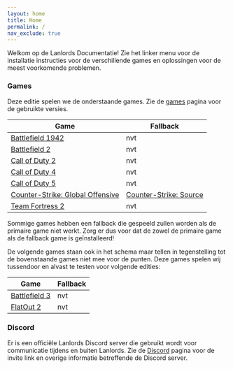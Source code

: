 ```yaml
---
layout: home
title: Home
permalink: /
nav_exclude: true
---
```


Welkom op de Lanlords Documentatie! Zie het linker menu voor de installatie
instructies voor de verschillende games en oplossingen voor de meest
voorkomende problemen.

### Games

Deze editie spelen we de onderstaande games. Zie de [games](/games) pagina
voor de gebruikte versies.

| Game                                               | Fallback     |
|----------------------------------------------------|--------------|
| [Battlefield 1942](games/bf1942)                   | nvt          |
| [Battlefield 2](games/bf2)                         | nvt          |
| [Call of Duty 2](games/cod2)                       | nvt          |
| [Call of Duty 4](games/cod4)                       | nvt          |
| [Call of Duty 5](games/cod5)                       | nvt          |
| [Counter-Strike: Global Offensive](games/csgo)     | [Counter-Strike: Source](games/css)  |
| [Team Fortress 2](games/tf2)                       | nvt          |

Sommige games hebben een fallback die gespeeld zullen worden als de primaire
game niet werkt. Zorg er dus voor dat de zowel de primaire game als de fallback
game is geïnstalleerd!

De volgende games staan ook in het schema maar tellen in tegenstelling tot de
bovenstaande games niet mee voor de punten. Deze games spelen wij tussendoor en
alvast te testen voor volgende edities:

| Game                                               | Fallback     |
|----------------------------------------------------|--------------|
| [Battlefield 3](games/bf3)                         | nvt          |
| [FlatOut 2](games/fo2)                             | nvt          |

### Discord

Er is een officiële Lanlords Discord server die gebruikt wordt voor communicatie
tijdens en buiten Lanlords. Zie de [Discord](discord) pagina voor de invite link
en overige informatie betreffende de Discord server.
